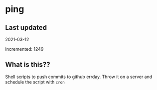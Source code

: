 # ping

## Last updated
2021-03-12

Incremented: 1249

## What is this??
Shell scripts to push commits to github errday. Throw it on a server and schedule the script with `cron`
